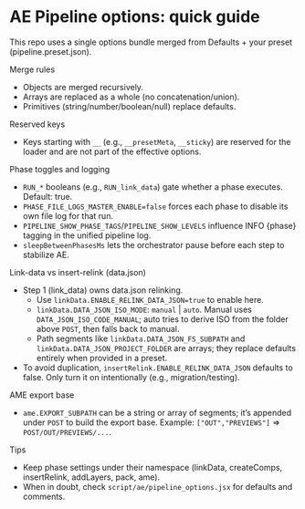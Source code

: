 # AE Pipeline options: quick guide

This repo uses a single options bundle merged from Defaults + your preset (pipeline.preset.json).

Merge rules
- Objects are merged recursively.
- Arrays are replaced as a whole (no concatenation/union).
- Primitives (string/number/boolean/null) replace defaults.

Reserved keys
- Keys starting with `__` (e.g., `__presetMeta`, `__sticky`) are reserved for the loader and
  are not part of the effective options.

Phase toggles and logging
- `RUN_*` booleans (e.g., `RUN_link_data`) gate whether a phase executes. Default: true.
- `PHASE_FILE_LOGS_MASTER_ENABLE=false` forces each phase to disable its own file log for that run.
- `PIPELINE_SHOW_PHASE_TAGS`/`PIPELINE_SHOW_LEVELS` influence INFO {phase} tagging in the unified pipeline log.
- `sleepBetweenPhasesMs` lets the orchestrator pause before each step to stabilize AE.

Link-data vs insert-relink (data.json)
- Step 1 (link_data) owns data.json relinking.
  - Use `linkData.ENABLE_RELINK_DATA_JSON=true` to enable here.
  - `linkData.DATA_JSON_ISO_MODE`: `manual` | `auto`. Manual uses `DATA_JSON_ISO_CODE_MANUAL`; auto tries to
    derive ISO from the folder above `POST`, then falls back to manual.
  - Path segments like `linkData.DATA_JSON_FS_SUBPATH` and `linkData.DATA_JSON_PROJECT_FOLDER` are arrays; they
    replace defaults entirely when provided in a preset.
- To avoid duplication, `insertRelink.ENABLE_RELINK_DATA_JSON` defaults to false. Only turn it on intentionally (e.g., migration/testing).

AME export base
- `ame.EXPORT_SUBPATH` can be a string or array of segments; it’s appended under `POST` to build the export base.
  Example: `["OUT","PREVIEWS"]` => `POST/OUT/PREVIEWS/...`.

Tips
- Keep phase settings under their namespace (linkData, createComps, insertRelink, addLayers, pack, ame).
- When in doubt, check `script/ae/pipeline_options.jsx` for defaults and comments.
